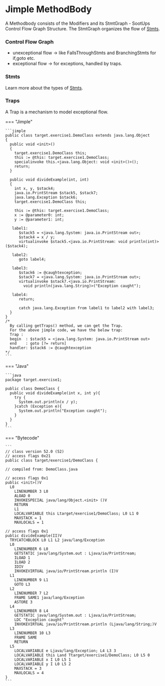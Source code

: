 # Jimple MethodBody
A Methodbody consists of the Modifiers and its StmtGraph - SootUps Control Flow Graph Structure.
The StmtGraph organizes the flow of [Stmts](jimple-stmts.md). 

### Control Flow Graph
- unexceptional flow -> like FallsThroughStmts and BranchingStmts for if,goto etc.
- exceptional flow -> for exceptions, handled by traps.

### Stmts
Learn more about the types of [Stmts](jimple-stmts.md).

### Traps
A Trap is a mechanism to model exceptional flow.

=== "Jimple"

    ```jimple
    public class target.exercise1.DemoClass extends java.lang.Object
    {
      public void <init>()
      {
        target.exercise1.DemoClass this;
        this := @this: target.exercise1.DemoClass;
        specialinvoke this.<java.lang.Object: void <init>()>();
        return;
      }

      public void divideExample(int, int)
      {
        int x, y, $stack4;
        java.io.PrintStream $stack5, $stack7;
        java.lang.Exception $stack6;
        target.exercise1.DemoClass this;

        this := @this: target.exercise1.DemoClass;
        x := @parameter0: int;
        y := @parameter1: int;

       label1:
          $stack5 = <java.lang.System: java.io.PrintStream out>;
          $stack4 = x / y;
          virtualinvoke $stack5.<java.io.PrintStream: void println(int)>($stack4);

       label2:
          goto label4;

       label3:
          $stack6 := @caughtexception;
          $stack7 = <java.lang.System: java.io.PrintStream out>;
          virtualinvoke $stack7.<java.io.PrintStream: 
            void println(java.lang.String)>("Exception caught");

       label4:
          return;

          catch java.lang.Exception from label1 to label2 with label3;
      }
    }
    /*
      By calling getTraps() method, we can get the Trap.
      For the above jimple code, we have the below trap:
      Trap :
      begin  : $stack5 = <java.lang.System: java.io.PrintStream out>
      end    : goto [?= return]
      handler: $stack6 := @caughtexception
    */
    ```

=== "Java"

    ```java
	package target.exercise1;

	public class DemoClass {
	  public void divideExample(int x, int y){
	    try {
	      System.out.println(x / y);
	    }catch (Exception e){
	      System.out.println("Exception caught");
	    }
	  }
	}
    ```

=== "Bytecode"

    ```
    // class version 52.0 (52)
	// access flags 0x21
	public class target/exercise1/DemoClass {

    // compiled from: DemoClass.java

    // access flags 0x1
	public <init>()V
      L0
        LINENUMBER 3 L0
        ALOAD 0
        INVOKESPECIAL java/lang/Object.<init> ()V
        RETURN
	    L1
	    LOCALVARIABLE this Ltarget/exercise1/DemoClass; L0 L1 0
	    MAXSTACK = 1
	    MAXLOCALS = 1

    // access flags 0x1
    public divideExample(II)V
      TRYCATCHBLOCK L0 L1 L2 java/lang/Exception
      L0
	    LINENUMBER 6 L0
	    GETSTATIC java/lang/System.out : Ljava/io/PrintStream;
	    ILOAD 1
	    ILOAD 2
	    IDIV
	    INVOKEVIRTUAL java/io/PrintStream.println (I)V
      L1
	    LINENUMBER 9 L1
	    GOTO L3
      L2
	    LINENUMBER 7 L2
	    FRAME SAME1 java/lang/Exception
	    ASTORE 3
      L4
	    LINENUMBER 8 L4
	    GETSTATIC java/lang/System.out : Ljava/io/PrintStream;
	    LDC "Exception caught"
	    INVOKEVIRTUAL java/io/PrintStream.println (Ljava/lang/String;)V
      L3
        LINENUMBER 10 L3
	    FRAME SAME
	    RETURN
      L5
	    LOCALVARIABLE e Ljava/lang/Exception; L4 L3 3
	    LOCALVARIABLE this Land Ttarget/exercise1/DemoClass; L0 L5 0
	    LOCALVARIABLE x I L0 L5 1
	    LOCALVARIABLE y I L0 L5 2
	    MAXSTACK = 3
	    MAXLOCALS = 4
    }
    ```
